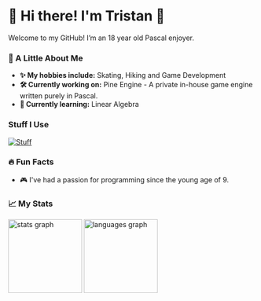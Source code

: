 # 👋 Hi there! I'm Tristan 🌲

Welcome to my GitHub! I’m an 18 year old Pascal enjoyer.

### 🌲 A Little About Me
- **✨ My hobbies include:** Skating, Hiking and Game Development
- **🛠️ Currently working on:** Pine Engine - A private in-house game engine written purely in Pascal.
- **🌱 Currently learning:** Linear Algebra

### Stuff I Use
[![Stuff](https://skillicons.dev/icons?i=emacs,powershell,windows,blender)](https://skillicons.dev)

### 🔥 Fun Facts
- 🎮 I've had a passion for programming since the young age of 9.

### 📈 My Stats
<div align="left">
  <img src="https://github-readme-stats.vercel.app/api?username=PineDevelopment&hide_title=true&hide_rank=true&show_icons=true&include_all_commits=true&count_private=true&disable_animations=true&theme=rose_pine&locale=en&hide_border=true&order=1" height="150" alt="stats graph"  />
  <img src="https://github-readme-stats.vercel.app/api/top-langs?username=PineDevelopment&locale=en&hide_title=false&layout=compact&card_width=320&langs_count=3&theme=rose_pine&hide_border=true&order=2" height="150" alt="languages graph"  />
</div>
